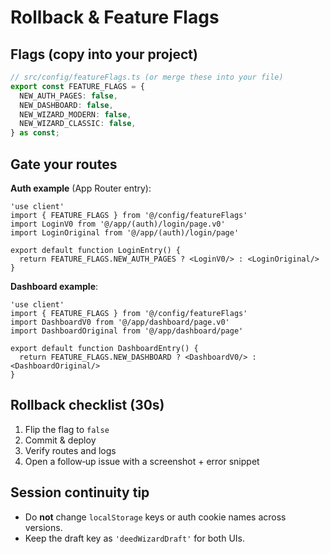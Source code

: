 # Rollback & Feature Flags

## Flags (copy into your project)
```ts
// src/config/featureFlags.ts (or merge these into your file)
export const FEATURE_FLAGS = {
  NEW_AUTH_PAGES: false,
  NEW_DASHBOARD: false,
  NEW_WIZARD_MODERN: false,
  NEW_WIZARD_CLASSIC: false,
} as const;
```

## Gate your routes
**Auth example** (App Router entry):
```tsx
'use client'
import { FEATURE_FLAGS } from '@/config/featureFlags'
import LoginV0 from '@/app/(auth)/login/page.v0'
import LoginOriginal from '@/app/(auth)/login/page'

export default function LoginEntry() {
  return FEATURE_FLAGS.NEW_AUTH_PAGES ? <LoginV0/> : <LoginOriginal/>
}
```

**Dashboard example**:
```tsx
'use client'
import { FEATURE_FLAGS } from '@/config/featureFlags'
import DashboardV0 from '@/app/dashboard/page.v0'
import DashboardOriginal from '@/app/dashboard/page'

export default function DashboardEntry() {
  return FEATURE_FLAGS.NEW_DASHBOARD ? <DashboardV0/> : <DashboardOriginal/>
}
```

## Rollback checklist (30s)
1. Flip the flag to `false`
2. Commit & deploy
3. Verify routes and logs
4. Open a follow‑up issue with a screenshot + error snippet

## Session continuity tip
- Do **not** change `localStorage` keys or auth cookie names across versions.
- Keep the draft key as `'deedWizardDraft'` for both UIs.
